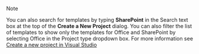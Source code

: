 >[!NOTE]
> You can also search for templates by typing **SharePoint** in the Search text box at the top of the **Create a New Project** dialog. You can also filter the list of templates to show only the templates for Office and SharePoint by selecting Office in the Project type dropdown box. For more information see [Create a new project in Visual Studio](../../ide/create-new-project.md)
